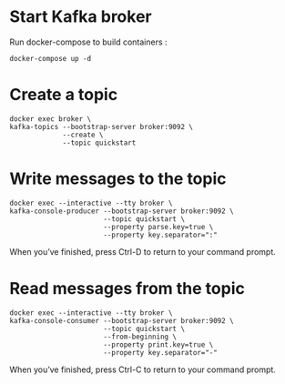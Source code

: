 # Start Kafka broker

Run docker-compose to build containers :

```
docker-compose up -d
```

# Create a topic

```
docker exec broker \
kafka-topics --bootstrap-server broker:9092 \
             --create \
             --topic quickstart
```
# Write messages to the topic

```
docker exec --interactive --tty broker \
kafka-console-producer --bootstrap-server broker:9092 \
                       --topic quickstart \
                       --property parse.key=true \
                       --property key.separator=":"
```

When you’ve finished, press Ctrl-D to return to your command prompt.

# Read messages from the topic

```
docker exec --interactive --tty broker \
kafka-console-consumer --bootstrap-server broker:9092 \
                       --topic quickstart \
                       --from-beginning \
                       --property print.key=true \
                       --property key.separator="-"
```

When you’ve finished, press Ctrl-C to return to your command prompt.

